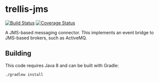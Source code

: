 # trellis-jms

[![Build Status](https://travis-ci.org/trellis-ldp/trellis-jms.png?branch=master)](https://travis-ci.org/trellis-ldp/trellis-jms)
[![Coverage Status](https://coveralls.io/repos/github/trellis-ldp/trellis-jms/badge.svg?branch=master)](https://coveralls.io/github/trellis-ldp/trellis-jms?branch=master)

A JMS-based messaging connector. This implements an event bridge to
JMS-based brokers, such as ActiveMQ.

## Building

This code requires Java 8 and can be built with Gradle:

    ./gradlew install
